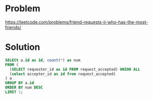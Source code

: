 # Problem
https://leetcode.com/problems/friend-requests-ii-who-has-the-most-friends/

# Solution
```SQL
SELECt a.id as id, count(*) as num
FROM (
  (SELECT requester_id as id FROM request_accepted) UNION ALL 
  (select accepter_id as id from request_accepted)
) a 
GROUP BY a.id
ORDER BY num DESC
LIMIT 1;
```
